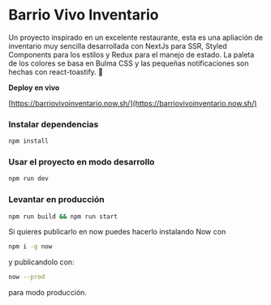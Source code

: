# Barrio Vivo Inventario

Un proyecto inspirado en un excelente restaurante, esta es una apliación de inventario muy sencilla desarrollada con NextJs para SSR, Styled Components para los estilos y Redux para el manejo de estado. La paleta de los colores se basa en Bulma CSS y las pequeñas notificaciones son hechas con react-toastify. 🚀

**Deploy en vivo**


[https://barriovivoinventario.now.sh/](https://barriovivoinventario.now.sh/)

### Instalar dependencias

```bash
npm install
```
### Usar el proyecto en modo  desarrollo

```bash
npm run dev
```
### Levantar en producción

```bash
npm run build && npm run start
```

Si quieres publicarlo en now puedes hacerlo instalando Now con 


```bash
npm i -g now
```

y publicandolo con:

```bash
now --prod
```

para modo producción.
